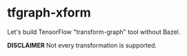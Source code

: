 # tfgraph-xform

Let's build TensorFlow "transform-graph" tool without Bazel.

**DISCLAIMER** Not every transformation is supported.
